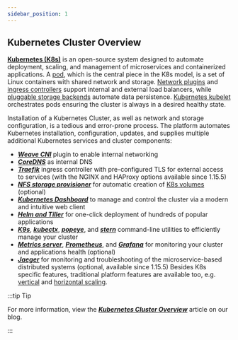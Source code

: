 ```yaml
---
sidebar_position: 1
---
```


## Kubernetes Cluster Overview
**[Kubernetes (K8s)](1)** is an open-source system designed to automate deployment, scaling, and management of microservices and containerized applications. A [pod](1), which is the central piece in the K8s model, is a set of Linux containers with shared network and storage. [Network plugins](1) and [ingress controllers](1) support internal and external load balancers, while [pluggable storage backends](1) automate data persistence. [Kubernetes kubelet](1) orchestrates pods ensuring the cluster is always in a desired healthy state.

Installation of a Kubernetes Cluster, as well as network and storage configuration, is a tedious and error-prone process. The platform automates Kubernetes installation, configuration, updates, and supplies multiple additional Kubernetes services and cluster components:

- ***[Weave CNI](1)*** plugin to enable internal networking
- ***[CoreDNS](1)*** as internal DNS
- ***[Traefik](1)*** ingress controller with pre-configured TLS for external access to services (with the NGINX and HAProxy options available since 1.15.5)
- ***[NFS storage provisioner](1)*** for automatic creation of [K8s volumes](1) (optional)
- ***[Kubernetes Dashboard](1)*** to manage and control the cluster via a modern and intuitive web client
- ***[Helm and Tiller](1)*** for one-click deployment of hundreds of popular applications
- ***[K9s](1)***, ***[kubectx](1)***, ***[popeye](1)***, and ***[stern](1)*** command-line utilities to efficiently manage your cluster
- ***[Metrics server](1)***, ***[Prometheus](1)***, and ***[Grafana](1)*** for monitoring your cluster and applications health (optional)
- ***[Jaeger](1)*** for monitoring and troubleshooting of the microservice-based distributed systems (optional, available since 1.15.5)
Besides K8s specific features, traditional platform features are available too, e.g. [vertical](1) and [horizontal scaling](1).

:::tip Tip

For more information, view the ***[Kubernetes Cluster Overview](1)*** article on our blog.

:::